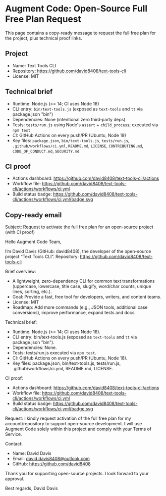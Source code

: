 # Augment Code: Open-Source Full Free Plan Request

This page contains a copy-ready message to request the full free plan for the project, plus technical proof links.

## Project
- Name: Text Tools CLI
- Repository: https://github.com/david8408/text-tools-cli
- License: MIT

## Technical brief
- Runtime: Node.js (>= 14; CI uses Node 18)
- CLI entry: `bin/text-tools.js` (exposed as `text-tools` and `tt` via package.json "bin")
- Dependencies: None (intentional zero third‑party deps)
- Tests: `tests/run.js` using Node's `assert` + `child_process`; executed via `npm test`
- CI: GitHub Actions on every push/PR (Ubuntu, Node 18)
- Key files: `package.json`, `bin/text-tools.js`, `tests/run.js`, `.github/workflows/ci.yml`, `README.md`, `LICENSE`, `CONTRIBUTING.md`, `CODE_OF_CONDUCT.md`, `SECURITY.md`

## CI proof
- Actions dashboard: https://github.com/david8408/text-tools-cli/actions
- Workflow file: https://github.com/david8408/text-tools-cli/actions/workflows/ci.yml
- Build status badge: https://github.com/david8408/text-tools-cli/actions/workflows/ci.yml/badge.svg

## Copy-ready email

Subject: Request to activate the full free plan for an open-source project (with CI proof)

Hello Augment Code Team,

I’m David Davis (GitHub: david8408), the developer of the open-source project “Text Tools CLI”.
Repository: https://github.com/david8408/text-tools-cli

Brief overview:
- A lightweight, zero-dependency CLI for common text transformations (uppercase, lowercase, title case, slugify, word/char counts, unique lines, sorting, etc.).
- Goal: Provide a fast, free tool for developers, writers, and content teams.
- License: MIT
- Roadmap: Add more commands (e.g., JSON tools, additional case conversions), improve performance, expand tests and docs.

Technical brief:
- Runtime: Node.js (>= 14; CI uses Node 18).
- CLI entry: bin/text-tools.js (exposed as `text-tools` and `tt` via package.json "bin").
- Dependencies: None.
- Tests: tests/run.js executed via `npm test`.
- CI: GitHub Actions on every push/PR (Ubuntu, Node 18).
- Key files: package.json, bin/text-tools.js, tests/run.js, .github/workflows/ci.yml, README.md, LICENSE.

CI proof:
- Actions dashboard: https://github.com/david8408/text-tools-cli/actions
- Workflow file: https://github.com/david8408/text-tools-cli/actions/workflows/ci.yml
- Build status badge: https://github.com/david8408/text-tools-cli/actions/workflows/ci.yml/badge.svg

Request:
I kindly request activation of the full free plan for my account/repository to support open-source development. I will use Augment Code solely within this project and comply with your Terms of Service.

Contact:
- Name: David Davis
- Email: david.davis8408@outlook.com
- GitHub: https://github.com/david8408

Thank you for supporting open-source projects. I look forward to your approval.

Best regards,
David Davis 